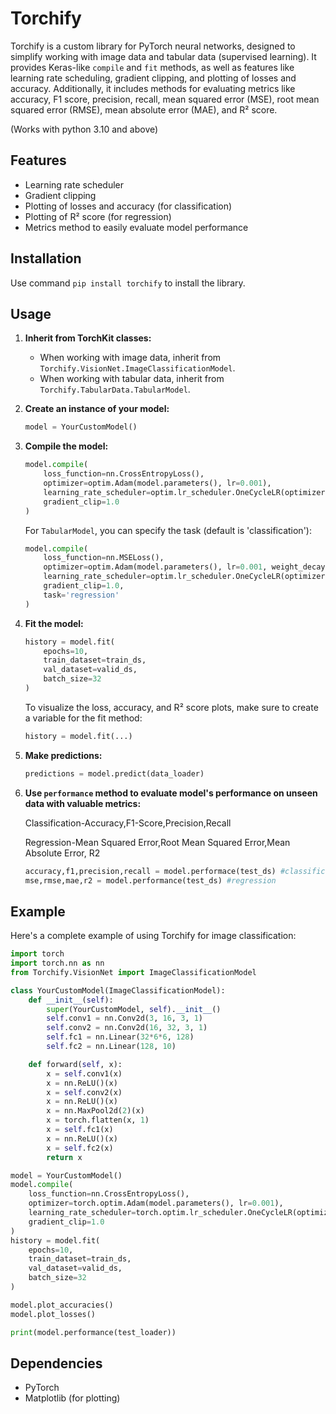 # Torchify

Torchify is a custom library for PyTorch neural networks, designed to simplify working with image data and tabular data (supervised learning). It provides Keras-like `compile` and `fit` methods, as well as features like learning rate scheduling, gradient clipping, and plotting of losses and accuracy. Additionally, it includes methods for evaluating metrics like accuracy, F1 score, precision, recall, mean squared error (MSE), root mean squared error (RMSE), mean absolute error (MAE), and R² score.  

(Works with python 3.10 and above)

## Features

- Learning rate scheduler
- Gradient clipping
- Plotting of losses and accuracy (for classification)
- Plotting of R² score (for regression)
- Metrics method to easily evaluate model performance

## Installation

Use command ```pip install torchify``` to install the library.

## Usage

1. **Inherit from TorchKit classes:**
   - When working with image data, inherit from `Torchify.VisionNet.ImageClassificationModel`.
   - When working with tabular data, inherit from `Torchify.TabularData.TabularModel`.

2. **Create an instance of your model:**

   ```python
   model = YourCustomModel()
   ```

3. **Compile the model:**

   ```python
   model.compile(
       loss_function=nn.CrossEntropyLoss(),
       optimizer=optim.Adam(model.parameters(), lr=0.001),
       learning_rate_scheduler=optim.lr_scheduler.OneCycleLR(optimizer, max_lr=0.001, epochs=10, steps_per_epoch=len(train_loader)),
       gradient_clip=1.0
   )
   ```

   For `TabularModel`, you can specify the task (default is 'classification'):

   ```python
   model.compile(
       loss_function=nn.MSELoss(),
       optimizer=optim.Adam(model.parameters(), lr=0.001, weight_decay=1e-4),
       learning_rate_scheduler=optim.lr_scheduler.OneCycleLR(optimizer, max_lr=0.001, epochs=10, steps_per_epoch=len(train_loader)),
       gradient_clip=1.0,
       task='regression'
   )
   ```

4. **Fit the model:**

   ```python
   history = model.fit(
       epochs=10,
       train_dataset=train_ds,
       val_dataset=valid_ds,
       batch_size=32
   )
   ```

   To visualize the loss, accuracy, and R² score plots, make sure to create a variable for the fit method:

   ```python
   history = model.fit(...)
   ```

5. **Make predictions:**

   ```python
   predictions = model.predict(data_loader)
   ```


7. **Use ```performance``` method to evaluate model's performance on unseen data with valuable metrics:**

   
   Classification-Accuracy,F1-Score,Precision,Recall

   
   Regression-Mean Squared Error,Root Mean Squared Error,Mean Absolute Error, R2

   ```python
   accuracy,f1,precision,recall = model.performace(test_ds) #classification
   mse,rmse,mae,r2 = model.performance(test_ds) #regression
   ```
      
## Example

Here's a complete example of using Torchify for image classification:

```python
import torch
import torch.nn as nn
from Torchify.VisionNet import ImageClassificationModel

class YourCustomModel(ImageClassificationModel):
    def __init__(self):
        super(YourCustomModel, self).__init__()
        self.conv1 = nn.Conv2d(3, 16, 3, 1)
        self.conv2 = nn.Conv2d(16, 32, 3, 1)
        self.fc1 = nn.Linear(32*6*6, 128)
        self.fc2 = nn.Linear(128, 10)

    def forward(self, x):
        x = self.conv1(x)
        x = nn.ReLU()(x)
        x = self.conv2(x)
        x = nn.ReLU()(x)
        x = nn.MaxPool2d(2)(x)
        x = torch.flatten(x, 1)
        x = self.fc1(x)
        x = nn.ReLU()(x)
        x = self.fc2(x)
        return x

model = YourCustomModel()
model.compile(
    loss_function=nn.CrossEntropyLoss(),
    optimizer=torch.optim.Adam(model.parameters(), lr=0.001),
    learning_rate_scheduler=torch.optim.lr_scheduler.OneCycleLR(optimizer, epochs=10, steps_per_epoch=len(train_loader), max_lr=0.001),
    gradient_clip=1.0
)
history = model.fit(
    epochs=10,
    train_dataset=train_ds,
    val_dataset=valid_ds,
    batch_size=32
)

model.plot_accuracies()
model.plot_losses()

print(model.performance(test_loader))
```

## Dependencies

- PyTorch
- Matplotlib (for plotting)

